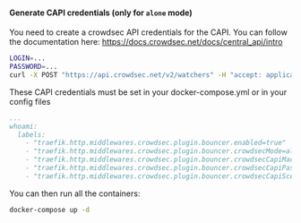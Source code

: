 #### Generate CAPI credentials (only for `alone` mode)
You need to create a crowdsec API credentials for the CAPI.
You can follow the documentation here: https://docs.crowdsec.net/docs/central_api/intro

```bash
LOGIN=...
PASSWORD=...
curl -X POST "https://api.crowdsec.net/v2/watchers" -H "accept: application/json" -H "Content-Type: application/json" -d "{ \"password\": \"$PASSWORD\",  \"machine_id\": \"$LOGIN\"}"
```

These CAPI credentials must be set in your docker-compose.yml or in your config files
```yaml
...
whoami:
  labels:
    - "traefik.http.middlewares.crowdsec.plugin.bouncer.enabled=true"
    - "traefik.http.middlewares.crowdsec.plugin.bouncer.crowdsecMode=alone"
    - "traefik.http.middlewares.crowdsec.plugin.bouncer.crowdsecCapiMachineId=LOGIN"
    - "traefik.http.middlewares.crowdsec.plugin.bouncer.crowdsecCapiPassword=PASSWORD"
    - "traefik.http.middlewares.crowdsec.plugin.bouncer.crowdsecCapiScenarios=crowdsecurity/http-generic-bf,crowdsecurity/http-xss-probing,..."
```

You can then run all the containers:
```bash
docker-compose up -d
```